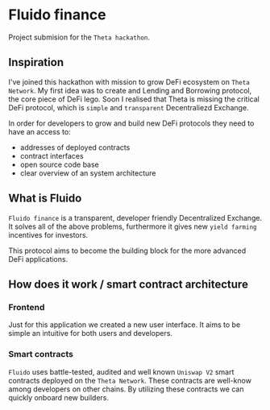 # Fluido finance

Project submision for the `Theta hackathon`.

## Inspiration

I've joined this hackathon with mission to grow DeFi ecosystem on `Theta Network`.
My first idea was to create and Lending and Borrowing protocol, the core piece of DeFi lego.
Soon I realised that Theta is missing the critical DeFi protocol, which is `simple` and `transparent` Decentraliezd Exchange.

In order for developers to grow and build new DeFi protocols they need to have an access to:

- addresses of deployed contracts
- contract interfaces
- open source code base
- clear overview of an system architecture

## What is Fluido

`Fluido finance` is a transparent, developer friendly Decentralized Exchange. It solves all of the above problems, furthermore it gives new `yield farming` incentives for investors.

This protocol aims to become the building block for the more advanced DeFi applications.

## How does it work / smart contract architecture

### Frontend

Just for this application we created a new user interface. It aims to be simple an intuitive for both users and developers.

### Smart contracts

`Fluido` uses battle-tested, audited and well known `Uniswap V2` smart contracts deployed on the `Theta Network`.
These contracts are well-know among developers on other chains.
By utilizing these contracts we can quickly onboard new builders.
